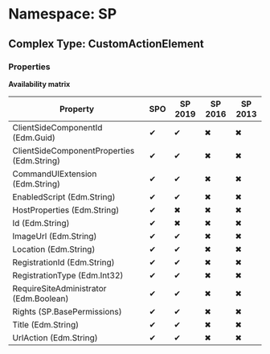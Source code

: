 # Namespace: SP

## Complex Type: CustomActionElement

### Properties

**Availability matrix**

Property | SPO | SP 2019 | SP 2016 | SP 2013
----------|-----|---------|---------|--------
ClientSideComponentId (Edm.Guid) | ✔ | ✔ | ✖ | ✖
ClientSideComponentProperties (Edm.String) | ✔ | ✔ | ✖ | ✖
CommandUIExtension (Edm.String) | ✔ | ✔ | ✖ | ✖
EnabledScript (Edm.String) | ✔ | ✔ | ✖ | ✖
HostProperties (Edm.String) | ✔ | ✖ | ✖ | ✖
Id (Edm.String) | ✔ | ✖ | ✖ | ✖
ImageUrl (Edm.String) | ✔ | ✔ | ✖ | ✖
Location (Edm.String) | ✔ | ✔ | ✖ | ✖
RegistrationId (Edm.String) | ✔ | ✔ | ✖ | ✖
RegistrationType (Edm.Int32) | ✔ | ✔ | ✖ | ✖
RequireSiteAdministrator (Edm.Boolean) | ✔ | ✔ | ✖ | ✖
Rights (SP.BasePermissions) | ✔ | ✔ | ✖ | ✖
Title (Edm.String) | ✔ | ✔ | ✖ | ✖
UrlAction (Edm.String) | ✔ | ✔ | ✖ | ✖
